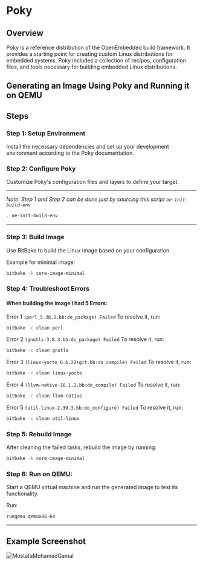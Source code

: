 # Poky

## Overview
Poky is a reference distribution of the OpenEmbedded build framework. It provides a starting point for creating custom Linux distributions for embedded systems. Poky includes a collection of recipes, configuration files, and tools necessary for building embedded Linux distributions.

## Generating an Image Using Poky and Running it on QEMU

## Steps

### Step 1: Setup Environment

Install the necessary dependencies and set up your development environment according to the Poky documentation.


### Step 2: Configure Poky

Customize Poky's configuration files and layers to define your target.

---

_Note: Step 1 and Step 2 can be done just by sourcing this script `oe-init-build-env`_
```bash
. oe-init-build-env
```
---

### Step 3: Build Image

Use BitBake to build the Linux image based on your configuration.

Example for minimal image:
```bash
bitbake -k core-image-minimal
```

### Step 4: Troubleshoot Errors

#### When building the image i had 5 Errors:

Error 1 `(perl_5.38.2.bb:do_package) Failed` To resolve it, run:

```bash
bitbake -c clean perl
```
Error 2 `(gnutls-3.8.3.bb:do_package) Failed` To resolve it, run:

```bash
bitbake -c clean gnutls
```
Error 3 `(linux-yocto_6.6.22+git.bb:do_compile) Failed` To resolve it, run:

```bash
bitbake -c clean linux-yocto
```
Error 4 `(llvm-native-18.1.2.bb:do_compile) Failed` To resolve it, run:

```bash
bitbake -c clean llvm-native
```
Error 5 `(util-linux-2.39.3.bb:do_configure) Failed` To resolve it, run:
```bash
bitbake -c clean util-linux
```
### Step 5: Rebuild Image

After cleaning the failed tasks, rebuild the image by running:

```bash
bitbake -k core-image-minimal
```
### Step 6: Run on QEMU:

Start a QEMU virtual machine and run the generated image to test its functionality. 

Run:
```bash 
runqemu qemux86-64
```

---

## Example Screenshot
![MostafaMohamedGamal](https://github.com/mgtera200/Embedded-Linux-NTI/assets/127119775/f5703db5-c445-4a24-b235-8b658db72a45)
